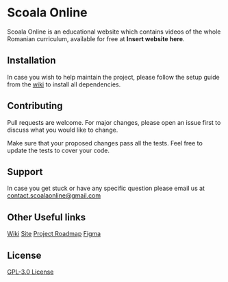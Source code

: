 # Scoala Online

Scoala Online is an educational website which contains videos of the whole Romanian curriculum, available for free at **Insert website here**.

## Installation

In case you wish to help maintain the project, please follow the setup guide from the [wiki](https://github.com/scoala-online/main/wiki/Setup-Guide) to install all dependencies.

## Contributing

Pull requests are welcome. For major changes, please open an issue first to discuss what you would like to change.

Make sure that your proposed changes pass all the tests. Feel free to update the tests to cover your code.

## Support

In case you get stuck or have any specific question please email us at contact.scoalaonline@gmail.com

## Other Useful links

[Wiki](https://github.com/scoala-online/main/wiki)
[Site](http://scoala-online.org)
[Project Roadmap](https://whimsical.com/scoala-online-roadmap-QN9v8H174zu3dx8FBiHNSF)
[Figma](https://www.figma.com/file/RAVu7vo2GNkr0mCTh6TkDc/ScoalaOnline-Second?node-id=148%3A65)

## License

[GPL-3.0 License](https://github.com/scoala-online/main/blob/development/LICENSE)
